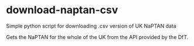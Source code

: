 # download-naptan-csv
Simple python script for downloading .csv version of UK NaPTAN data

Gets the NaPTAN for the whole of the UK from the API provided by the DfT.
